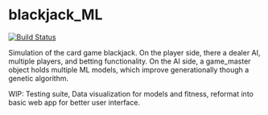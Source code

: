 # blackjack_ML

[![Build Status](https://travis-ci.com/lukeschissler/blackjack_ML.svg?branch=master)](https://travis-ci.com/lukeschissler/blackjack_ML)

Simulation of the card game blackjack. On the player side, there a dealer AI, multiple players, and betting functionality. On the AI side, a game_master object holds multiple ML models, which improve generationally though a genetic algorithm.

WIP: Testing suite, Data visualization for models and fitness, reformat into basic web app for better user interface. 
